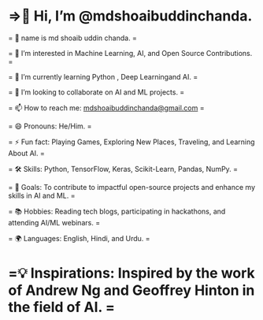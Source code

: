 =>👋 Hi, I’m @mdshoaibuddinchanda.
 ==================================================================================================
= 🤨 name is md shoaib uddin chanda.                                                             =

= 👀 I’m interested in Machine Learning, AI, and Open Source Contributions.                     =

= 🌱 I’m currently learning Python , Deep Learningand AI.                                       = 

= 💞️ I’m looking to collaborate on AI and ML projects.                                          =

= 📫 How to reach me: mdshoaibuddinchanda@gmail.com                                             =

= 😄 Pronouns: He/Him.                                                                          =


= ⚡ Fun fact: Playing Games, Exploring New Places, Traveling, and Learning About AI.           =

= 🛠️ Skills: Python, TensorFlow, Keras, Scikit-Learn, Pandas, NumPy.                            =

= 🎯 Goals: To contribute to impactful open-source projects and enhance my skills in AI and ML. =

= 📚 Hobbies: Reading tech blogs, participating in hackathons, and attending AI/ML webinars.    =

= 🌍 Languages: English, Hindi, and Urdu.                                                       =

=💡 Inspirations: Inspired by the work of Andrew Ng and Geoffrey Hinton in the field of AI.     =
===================================================================================================
